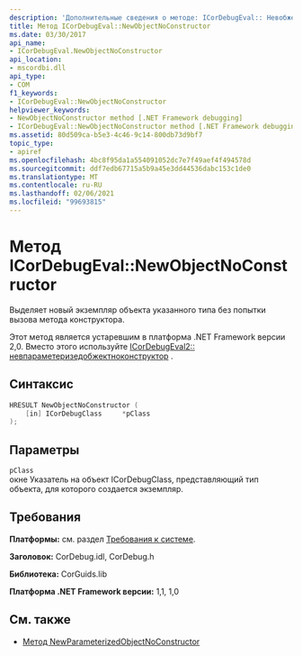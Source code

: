 ```yaml
---
description: 'Дополнительные сведения о методе: ICorDebugEval:: Невобжектноконструктор'
title: Метод ICorDebugEval::NewObjectNoConstructor
ms.date: 03/30/2017
api_name:
- ICorDebugEval.NewObjectNoConstructor
api_location:
- mscordbi.dll
api_type:
- COM
f1_keywords:
- ICorDebugEval::NewObjectNoConstructor
helpviewer_keywords:
- NewObjectNoConstructor method [.NET Framework debugging]
- ICorDebugEval::NewObjectNoConstructor method [.NET Framework debugging]
ms.assetid: 80d509ca-b5e3-4c46-9c14-800db73d9bf7
topic_type:
- apiref
ms.openlocfilehash: 4bc8f95da1a554091052dc7e7f49aef4f494578d
ms.sourcegitcommit: ddf7edb67715a5b9a45e3dd44536dabc153c1de0
ms.translationtype: MT
ms.contentlocale: ru-RU
ms.lasthandoff: 02/06/2021
ms.locfileid: "99693815"
---
```

# <a name="icordebugevalnewobjectnoconstructor-method"></a>Метод ICorDebugEval::NewObjectNoConstructor

Выделяет новый экземпляр объекта указанного типа без попытки вызова метода конструктора.  
  
 Этот метод является устаревшим в платформа .NET Framework версии 2,0. Вместо этого используйте [ICorDebugEval2:: невпараметеризедобжектноконструктор](icordebugeval2-newparameterizedobjectnoconstructor-method.md) .  
  
## <a name="syntax"></a>Синтаксис  
  
```cpp  
HRESULT NewObjectNoConstructor (  
    [in] ICorDebugClass     *pClass  
);  
```  
  
## <a name="parameters"></a>Параметры  

 `pClass`  
 окне Указатель на объект ICorDebugClass, представляющий тип объекта, для которого создается экземпляр.  
  
## <a name="requirements"></a>Требования  

 **Платформы:** см. раздел [Требования к системе](../../get-started/system-requirements.md).  
  
 **Заголовок:** CorDebug.idl, CorDebug.h  
  
 **Библиотека:** CorGuids.lib  
  
 **Платформа .NET Framework версии:** 1,1, 1,0  
  
## <a name="see-also"></a>См. также

- [Метод NewParameterizedObjectNoConstructor](icordebugeval2-newparameterizedobjectnoconstructor-method.md)
